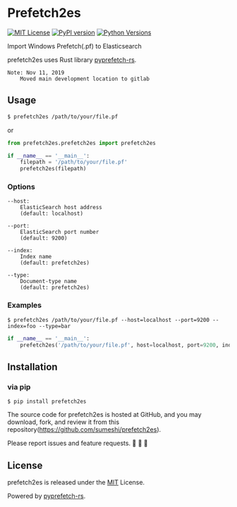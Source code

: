 # Prefetch2es
[![MIT License](http://img.shields.io/badge/license-MIT-blue.svg?style=flat)](LICENSE)
[![PyPI version](https://badge.fury.io/py/prefetch2es.svg)](https://badge.fury.io/py/prefetch2es)
[![Python Versions](https://img.shields.io/pypi/pyversions/prefetch2es.svg)](https://pypi.org/project/prefetch2es/)

Import Windows Prefetch(.pf) to Elasticsearch

prefetch2es uses Rust library [pyprefetch-rs](https://github.com/sumeshi/pyprefetch-rs).

```
Note: Nov 11, 2019
    Moved main development location to gitlab
```

## Usage
```bash
$ prefetch2es /path/to/your/file.pf
```

or

```python
from prefetch2es.prefetch2es import prefetch2es

if __name__ == '__main__':
    filepath = '/path/to/your/file.pf'
    prefetch2es(filepath)
```

### Options
```
--host: 
    ElasticSearch host address
    (default: localhost)

--port: 
    ElasticSearch port number
    (default: 9200)

--index: 
    Index name
    (default: prefetch2es)

--type: 
    Document-type name
    (default: prefetch2es)

```

### Examples
```
$ prefetch2es /path/to/your/file.pf --host=localhost --port=9200 --index=foo --type=bar
```

```py
if __name__ == '__main__':
    prefetch2es('/path/to/your/file.pf', host=localhost, port=9200, index='foo', type='bar')
```

## Installation
### via pip
```
$ pip install prefetch2es
```

The source code for prefetch2es is hosted at GitHub, and you may download, fork, and review it from this repository(https://github.com/sumeshi/prefetch2es).

Please report issues and feature requests. :sushi: :sushi: :sushi:

## License
prefetch2es is released under the [MIT](https://github.com/sumeshi/prefetch2es/blob/master/LICENSE) License.

Powered by [pyprefetch-rs](https://github.com/sumeshi/pyprefetch-rs).  